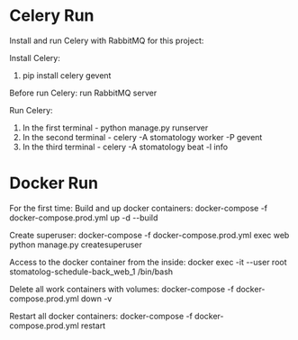 # Celery Run

Install and run Celery with RabbitMQ for this project:

Install Celery:
1. pip install celery gevent 

Before run Celery:
  run RabbitMQ server
  
Run Celery:
1. In the first terminal - python manage.py runserver
2. In the second terminal - celery -A stomatology worker -P gevent
3. In the third terminal - celery -A stomatology beat -l info


# Docker Run

For the first time:
  Build and up docker containers:
  docker-compose -f docker-compose.prod.yml up -d --build

  Create superuser:
  docker-compose -f docker-compose.prod.yml exec web python manage.py createsuperuser

  Access to the docker container from the inside:
  docker exec -it --user root stomatolog-schedule-back_web_1 /bin/bash

  Delete all work containers with volumes:
  docker-compose -f docker-compose.prod.yml down -v

  Restart all docker containers:
  docker-compose -f docker-compose.prod.yml restart
